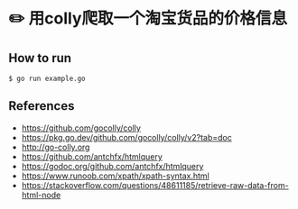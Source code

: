 # :pencil2: 用colly爬取一个淘宝货品的价格信息

## How to run
```
$ go run example.go 
```

## References
- https://github.com/gocolly/colly
- https://pkg.go.dev/github.com/gocolly/colly/v2?tab=doc
- http://go-colly.org
- https://github.com/antchfx/htmlquery
- https://godoc.org/github.com/antchfx/htmlquery
- https://www.runoob.com/xpath/xpath-syntax.html
- https://stackoverflow.com/questions/48611185/retrieve-raw-data-from-html-node
